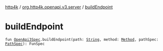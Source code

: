 [http4k](../index.md) / [org.http4k.openapi.v3.server](index.md) / [buildEndpoint](./build-endpoint.md)

# buildEndpoint

`fun `[`OpenApi3Spec`](../org.http4k.openapi.v3/-open-api3-spec/index.md)`.buildEndpoint(path: `[`String`](https://kotlinlang.org/api/latest/jvm/stdlib/kotlin/-string/index.html)`, method: `[`Method`](../org.http4k.core/-method/index.md)`, pathSpec: `[`PathSpec`](../org.http4k.openapi.v3/-path-spec/index.md)`): FunSpec`